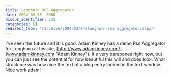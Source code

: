 ```yaml
---
title: Longhorn RSS Aggregator
date: 2004-03-05 -0800
disqus_identifier: 235
categories: []
redirect_from: "/archive/2004/03/04/longhorn-rss-aggregator.aspx/"
---
```


I've seen the future and it is good. Adam Kinney has a demo Rss
Aggregator for Longhorn at his site,
[http://www.adamkinney.com/](www.adamkinney.com "Adam Kinney"). It's
very barebones right now, but you can just see the potential for how
beautiful this will and does look. What struck me was how nice the text
of a blog entry looked in the text window. Nice work adam!

